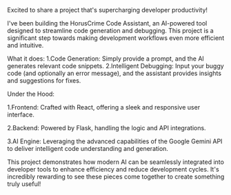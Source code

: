 Excited to share a project that's supercharging developer productivity!

I've been building the HorusCrime Code Assistant, an AI-powered tool designed to streamline code generation and debugging. This project is a significant step towards making development workflows even more efficient and intuitive.

What it does:
1.Code Generation: 
 Simply provide a prompt, and the AI generates relevant code snippets.
2.Intelligent Debugging:
 Input your buggy code (and optionally an error message), and the assistant provides insights and suggestions for fixes.

Under the Hood:

1.Frontend: Crafted with React, offering a sleek and responsive user interface.

2.Backend: Powered by Flask, handling the logic and API integrations.

3.AI Engine: Leveraging the advanced capabilities of the Google Gemini API to deliver intelligent code understanding and generation.

This project demonstrates how modern AI can be seamlessly integrated into developer tools to enhance efficiency and reduce development cycles. It's incredibly rewarding to see these pieces come together to create something truly useful!
